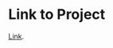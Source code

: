 # Link to Project

[Link]([https://github.com/facebook/create-react-app](https://github.com/flashcabaja64/chat-away-app)).

